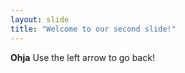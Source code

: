 ```yaml
---
layout: slide
title: "Welcome to our second slide!"
---
```

**Ohja**
Use the left arrow to go back!
